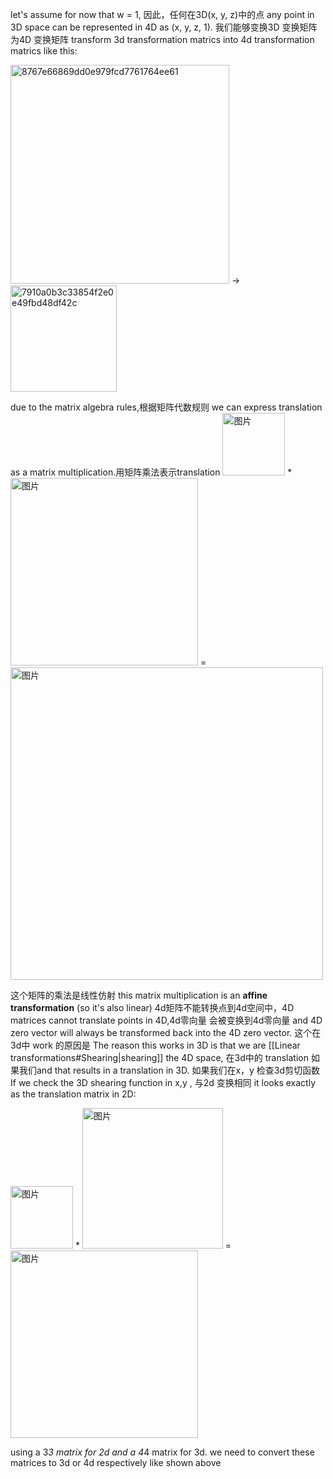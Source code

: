 let's assume for now that w = 1, 因此，任何在3D(x, y, z)中的点 any point in 3D space can be represented in 4D as (x, y, z, 1). 我们能够变换3D 变换矩阵为4D 变换矩阵 transform 3d transformation matrics into 4d transformation matrics like this:

<img width="350" alt="8767e66869dd0e979fcd7761764ee61" src="https://user-images.githubusercontent.com/31954987/234808804-9157bf90-546d-45c1-8afb-9a98c9b15119.png"> -> <img width="170" alt="7910a0b3c33854f2e0e49fbd48df42c" src="https://user-images.githubusercontent.com/31954987/234813933-fd2bf818-f760-4912-98a2-21ee1d188212.png">

due to the matrix algebra rules,根据矩阵代数规则 we can express translation as a matrix multiplication.用矩阵乘法表示translation
<img width="100" alt="图片" src="https://user-images.githubusercontent.com/31954987/226094617-d1916755-35df-4928-a863-59835533a1df.png"> * <img width="300" alt="图片" src="https://user-images.githubusercontent.com/31954987/226094442-ff3470c5-8689-459e-ae7b-cddead099605.png"> = <img width="500" alt="图片" src="https://user-images.githubusercontent.com/31954987/226094706-6f200c15-03f7-4cf9-af15-9951bab8db67.png">

这个矩阵的乘法是线性仿射 this matrix multiplication is an **affine transformation** (so it's also linear) 4d矩阵不能转换点到4d空间中，4D matrices cannot translate points in 4D,4d零向量 会被变换到4d零向量 and 4D zero vector will always be transformed back into the 4D zero vector. 这个在3d中 work 的原因是 The reason this works in 3D is that we are [[Linear transformations#Shearing|shearing]] the 4D space, 在3d中的 translation 如果我们and that results in a translation in 3D. 如果我们在x，y 检查3d剪切函数 If we check the 3D shearing function in  x,y , 与2d 变换相同 it looks exactly as the translation matrix in 2D:

<img width="100" alt="图片" src="https://user-images.githubusercontent.com/31954987/226095615-db71e051-ee34-408e-9f80-baae3834af25.png"> * <img width="225" alt="图片" src="https://user-images.githubusercontent.com/31954987/226095480-1ca46835-b4ad-4b7c-8dca-9a23136c5854.png"> = <img width="300" alt="图片" src="https://user-images.githubusercontent.com/31954987/226095554-74fb6a9f-7ee8-438b-bad1-c6f96cdae22f.png">

using a 3*3 matrix for 2d and a 4*4 matrix for 3d. we need to convert these matrices to 3d or 4d respectively like shown above
